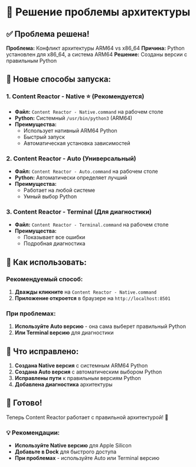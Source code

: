 # 🔧 Решение проблемы архитектуры

## ✅ Проблема решена!

**Проблема:** Конфликт архитектуры ARM64 vs x86_64
**Причина:** Python установлен для x86_64, а система ARM64
**Решение:** Созданы версии с правильным Python

## 🚀 Новые способы запуска:

### 1. **Content Reactor - Native** ⭐ (Рекомендуется)
- **Файл:** `Content Reactor - Native.command` на рабочем столе
- **Python:** Системный `/usr/bin/python3` (ARM64)
- **Преимущества:** 
  - Использует нативный ARM64 Python
  - Быстрый запуск
  - Автоматическая установка зависимостей

### 2. **Content Reactor - Auto** (Универсальный)
- **Файл:** `Content Reactor - Auto.command` на рабочем столе
- **Python:** Автоматически определяет лучший
- **Преимущества:** 
  - Работает на любой системе
  - Умный выбор Python

### 3. **Content Reactor - Terminal** (Для диагностики)
- **Файл:** `Content Reactor - Terminal.command` на рабочем столе
- **Преимущества:** 
  - Показывает все ошибки
  - Подробная диагностика

## 🎯 Как использовать:

### Рекомендуемый способ:
1. **Дважды кликните** на `Content Reactor - Native.command`
2. **Приложение откроется** в браузере на `http://localhost:8501`

### При проблемах:
1. **Используйте Auto версию** - она сама выберет правильный Python
2. **Или Terminal версию** для диагностики

## 🔧 Что исправлено:

1. **Создана Native версия** с системным ARM64 Python
2. **Создана Auto версия** с автоматическим выбором Python
3. **Исправлены пути** к правильным версиям Python
4. **Добавлена диагностика** архитектуры

## 🎉 Готово!

Теперь Content Reactor работает с правильной архитектурой! 🚀

### 💡 Рекомендации:
- **Используйте Native версию** для Apple Silicon
- **Добавьте в Dock** для быстрого доступа
- **При проблемах** - используйте Auto или Terminal версию


















